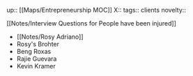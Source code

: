 up:: [[Maps/Entrepreneurship MOC]]
X::
tags:: clients
novelty::

[[Notes/Interview Questions for People have been injured]]

- [[Notes/Rosy Adriano]]
- Rosy's Brohter
- Beng Roxas
- Rajie Guevara
- Kevin Kramer